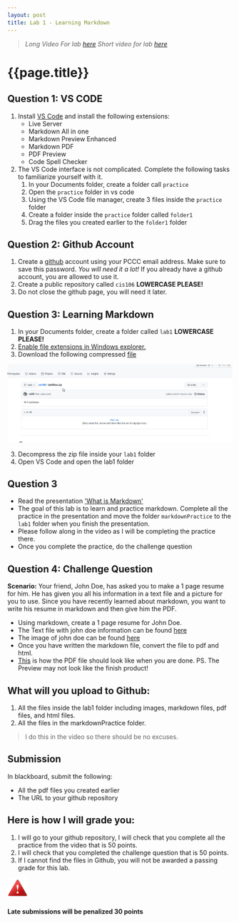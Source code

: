 ```yaml
---
layout: post
title: Lab 1 - Learning Markdown
---
```

> *Long Video For lab [here](https://youtu.be/-Js_nso0IZo)*
> *Short video for lab [here](https://youtu.be/YtS8sv-21Lc)*

# {{page.title}}

## Question 1: VS CODE

1. Install [VS Code](https://code.visualstudio.com/) and install the following extensions:
   * Live Server
   * Markdown All in one
   * Markdown Preview Enhanced
   * Markdown PDF
   * PDF Preview
   * Code Spell Checker
2. The VS Code interface is not complicated. Complete the following tasks to familiarize yourself with it. 
   1. In your Documents folder, create a folder call `practice`
   2. Open the `practice` folder in vs code
   3. Using the VS Code file manager, create 3 files inside the `practice` folder
   4. Create a folder inside the `practice` folder  called `folder1`
   5. Drag the files you created earlier to the `folder1` folder


## Question 2: Github Account

1. Create a [github](https://github.com/) account using your PCCC email address. Make sure to save this password. *You will need it a lot!* If you already have a github account, you are allowed to use it.
2. Create a public repository called `cis106`  **LOWERCASE PLEASE!**
3. Do not close the github page, you will need it later.
  
## Question 3: Learning Markdown
1. In your Documents folder, create a folder called `lab1` **LOWERCASE PLEASE!**
2. [Enable file extensions in Windows explorer.](https://support.microsoft.com/en-us/windows/common-file-name-extensions-in-windows-da4a4430-8e76-89c5-59f7-1cdbbc75cb01)
3. Download the following compressed [file](https://cis106.com/assets/whatisubuntu.zip) 
 
![labzerodownload](/assets/labzerodownload.gif)<br>

3. Decompress the zip file inside your `lab1` folder
4. Open VS Code and open the lab1 folder


## Question 3
* Read the presentation ['What is Markdown'](https://docs.google.com/presentation/d/e/2PACX-1vT60qCF6P6dNMb8fhALPD6qQ8axSfnscCk0w0Znl1Yzos8CeXj2igO7biaJiOB3_U-jwOofEjD9bolZ/pub?start=false&loop=false&delayms=3000)
* The goal of this lab is to learn and practice markdown. Complete all the practice in the presentation and move the folder `markdownPractice` to the `lab1` folder when you finish the presentation.
* Please follow along in the video as I will be completing the practice there. 
* Once you complete the practice, do the challenge question



## Question 4: Challenge Question
**Scenario:** Your friend, John Doe, has asked you to make a 1 page resume for him. He has given you all his information in a text file and a picture for you to use. Since you have recently learned about markdown, you want to write his resume in markdown and then give him the PDF.

* Using markdown, create a 1 page resume for John Doe. 
* The Text file with john doe information can be found [here](/assets/lab1files/johndoeinfo.txt)
* The image of john doe can be found [here](/assets/lab1files/johndoe.jpeg)
* Once you have written the markdown file, convert the file to pdf and html. 
* [This](/assets/lab1files/resume.png) is how the PDF file should look like when you are done. PS. The Preview may not look like the finish product!

## What will you upload to Github:
1. All the files inside the lab1 folder including images, markdown files, pdf files, and html files.
2. All the files in the markdownPractice folder.

> I do this in the video so there should be no excuses. 


## Submission
In blackboard, submit the following:
* All the pdf files you created earlier
* The URL to your github repository

## Here is how I will grade you:
1. I will go to your github repository, I will check that you complete all the practice from the video that is 50 points.
2. I will check that you completed the challenge question that is 50 points.
3. If I cannot find the files in Github, you will not be awarded a passing grade for this lab.

![Warning](/assets/warning-icon_1_15.png) 
#### Late submissions will be penalized 30 points
